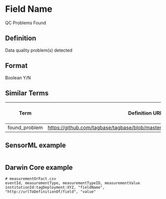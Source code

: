 # Field Name
QC Problems Found

## Definition 
Data quality problem(s) detected

## Format
Boolean Y/N

## Similar Terms 
|Term|Definition URL|Source Vocabulary Publisher/Creator|
|----|----------|-----------------|
|found_problem|https://github.com/tagbase/tagbase/blob/master/eTagMetadataInventory.csv#L137|Tagbase|

## SensorML example
```xml

```
## Darwin Core example
```csv
# measurementOrFact.csv
eventId, measurementType, measurementTypeID, measurementValue
institutionId:tagDeployment:XYZ, "fieldName", "http://urlToDefinitionOf/field", "value"
```
